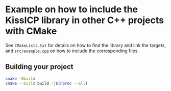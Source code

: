 # Example on how to include the KissICP library in other C++ projects with CMake

See `CMakeLists.txt` for details on how to find the library and link the targets, and `src/example.cpp` on how to include the corresponding files.

## Building your project
```bash
cmake -Bbuild
cmake --build build -j$(nproc --all)
```
